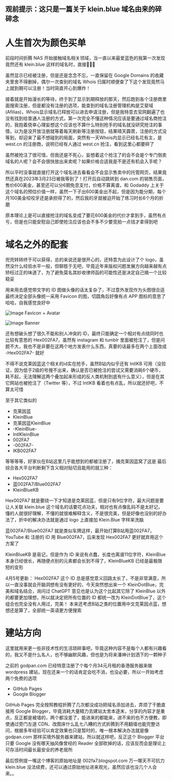 <!-- ##{"timestamp":1680075000}## -->

## 观前提示：这只是一篇关于 klein.blue 域名由来的碎碎念

# 人生首次为颜色买单
前段时间折腾 NAS 开始接触域名相关领域，当一直以来最爱蓝色的我第一次发现竟然还有 klein.blue 这样的域名时，直接🤩🤩🤩

虽然显示已经被注册，但是还是念念不忘，一直保留在 Google Domains 的收藏夹里舍不得删掉，偶尔一次查别的域名 Whois 归属时顺便查了下这个发现竟然马上就到期可以注册！当时简直开心到爆炸！

接着就是开始漫长的等待，终于到了显示到期释放的那天，然后跑到各个注册商里面搜索注册，但是都没有注册的选项，能查到的域名注册管理机构是艾斐域 (Afilias)，Whois显示域名已释放可以进去申请注册，但是我特意去官网翻遍了也没有找到给普通人注册的方式，第一次完全不懂这种情况应该是要通过域名商抢注的，我抱着侥幸心理妄想这个应该也不算什么特别抢手的域名就没研究抢注的事情，以为是没开放注册就等着每天刷新等注册按钮，结果晴天霹雳，注册的方式没等到，却迎来了最不想碰到的局面，突然有一天Whois内显示已经名花有主，是 west.cn 的注册商，说明已经有人通过 west.cn 抢注，看到这里心都要碎了

虽然被抢注了很可惜，但我还是不死心，妄想着这个抢注了的会不会是个专门倒卖域名的人呢？会不会很快放出来卖呢？如果价格合适我是不是还有机会入手呢？

所以平时没事就直接打开这个域名进去看看会不会显示售卖中的托管网页，结果竟然还真在2023年3月23日被我等到了！打开后自动跳转到 dan.com 的销售页面，售价600美金，甚至还可以分6期免息支付，价格不算离谱，和 Godaddy 上关于这个域名的预估价值一样，虽然一下子出600美金出不起，但是因为能分期，每个月100美金咬咬牙还是承担得了的，然后我的牙就被迫开始了练习时长6个月的折磨

原本理论上是可以直接抢注的域名变成了要花600美金的代价才拿到手，虽然有点亏，但是也只能安慰自己即使抢注应该也会不多不少要竞拍一点钱才拿得到吧

# 域名之外的配套
兜兜转转终于可以获得，总的来说还是很开心的，还特意为此设计了个 logo，虽然没什么经验水平一般，但聊胜于无吧，毕竟近年来版权问题发展方向越来越有点矫枉过正的味道了，为了避免莫名其妙收律师函的可能性还是决定自己搞一个比较稳妥

用来用去感觉带文字的 ID 图做头像的话太复杂了，不过意外发现作为头图很合适
最终决定全部头像统一采用 Favicon 的图，切圆角后好像有点 APP 图标的意思了哈哈，自我感觉良好中

![Image](https://github.com/user-attachments/assets/97f6ab70-31e1-49db-983d-ab6b1c21938e)
Favicon + Avatar

![Image](https://github.com/user-attachments/assets/8359236b-06be-4f48-ba71-021fe2f83710)
Banner

还有想破头想了很久不能和别人冲突的 ID，最终只能确定一个相对有点绕同时也比较有意思的 Hex002FA7，虽然有 instagram 和 tumblr 里面被抢注了，但是问题不大，我也不是非要在这两个地方发表什么东西，真要的话最多在两个上面改成 -Hex002FA7- 就好

不得不说克莱因蓝这个相关的id实在抢手，虽然B站内似乎还有 IntlKB 可用（没验证，因为低于2级的号搜不出来，确认是否已被抢注的尝试又需要消耗6个硬币，耗不起，无法理解这两个叠加起来形成的反人类机制到底有什么意义），但是在其它网站也被抢注了（Twitter 等），不过 IntlKB 看着也有点乱，所以就还好吧，不算太可惜

至于其它类似的

- 克莱因蓝
- KleinBlue
- 克莱因蓝KleinBlue
- -KleinBlue-
- IntlKleinBlue
- 002FA7
- -002FA7-
- IKB002FA7

等等等等，好家伙在B站这里几乎能想到的都被注册了，捅克莱因蓝窝了这是
最后综合各大平台判断剩下含义相对贴切且能用的就三种：

- Hex002FA7
- 蓝002FA7/Blue002FA7
- KleinBlueKB

Hex002FA7 就是要绕一下才知道是克莱因蓝，但是只有9位字符，最大问题是要让人关联 klein.blue 这个域名的话要花点功夫，相对也有点像乱码不是太好记，懂的人就很好理解，不懂的就很难解释含义，不是很完美，但是好像也没别的好办法了，折中的解决办法就是通过 logo 上直接加 Klein.Blue 字样来洗脑

蓝002FA7/Blue002FA7 就是类似车牌这样，最开始打算B站用蓝002FA7，YouTube 和 注册的 ID 用 Blue002FA7，后来发现 Hex002FA7 更好就弃用这个方案了

KleinBlueKB 是易记，但是作为 ID 来说有点蠢，长度也离谱11位字符，KleinBlue 本身已经很长，再随便点别的元素都会长到不得了，KleinBlueKB 已经是最极限短的变形

4月5号更新：
Hex002FA7 这个 ID 总是感觉意义回路太长了，不是非常满意，所以一直没事就会开脑洞想有没有更好的，今天突然想出来一个 KleinDotBlue，完美和域名结合，询问过 ChatGPT 意见也是认为这个比起其它除了 KleinBlue 以外的都要更加理想，所以就决定把所有位置的 ID 都统一改为 KleinDotBlue了，这个组合也完全没有人用过，完美！
本来还考虑B站之类的位置用中文克莱因点蓝，想想还是算了，全部统一英语更方便搜索

# 建站方向
这里就用来更一些非技术性的生活琐碎事吧，毕竟这种内容不是每个人都有兴趣看的，我又不是什么名人，也不够幽默风趣，但也是为将来潘神计划洒下的一颗种子

之前的 godpan.com 已经特意注册了个每个月34元月租的香港服务器来做 wordpress 建站，现在还来一个的话肯定会吃不消，也没必要，所以一开始考虑两个免费的选项

- GitHub Pages
- Google Blogger

GitHub Pages 完全按照教程折腾了几次都没成功把域名添加进去，弄烦了干脆直接用 Google Blogger，毕竟消耗大量精力去建站太舍本逐末，分享的内容才是重点，反正都是被墙的，两个都没差了，能进来的都能来，进不来的也不方便教，即使通过旁门左道 CDN、改图床什么乱七八糟的方式折腾到不用翻墙也能完整访问，根据多年经验可以肯定效果也只是暂时的，唯一根本解决办法就是像 godpan.com 那样买境外服务器来建站，所以就这样吧，反正这个 Blogger 平台只要 Google 没有哪天抽风像曾经的 Reader 全部砍掉的话，应该反而会是理论上可存活时间最长最安全的养老居所

最后惯例提一嘴这个博客的原始地址是 002fa7.blogspot.com
万一哪天不可抗力 klein.blue 没法续费，还可以通过原始地址进来观光，虽然应该也没几个人会来。。